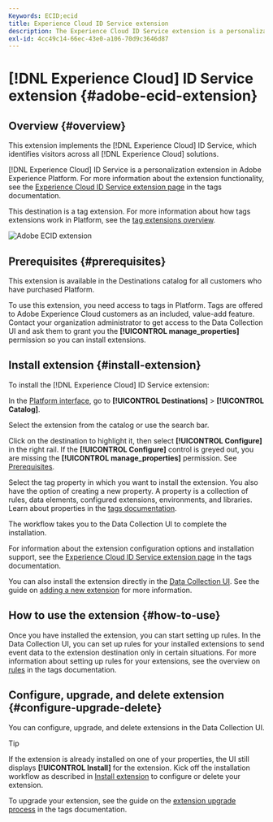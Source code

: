 ```yaml
---
Keywords: ECID;ecid
title: Experience Cloud ID Service extension
description: The Experience Cloud ID Service extension is a personalization destination in Adobe Experience Platform. For more information about the extension functionality, see the extension page on Adobe Exchange.
exl-id: 4cc49c14-66ec-43e0-a106-70d9c3646d87
---
```

# [!DNL Experience Cloud] ID Service extension {#adobe-ecid-extension}

## Overview {#overview}

This extension implements the [!DNL Experience Cloud] ID Service, which identifies visitors across all [!DNL Experience Cloud] solutions.

[!DNL Experience Cloud] ID Service is a personalization extension in Adobe Experience Platform. For more information about the extension functionality, see the [Experience Cloud ID Service extension page](../../../tags/extensions/web/id-service/overview.md) in the tags documentation.

This destination is a tag extension. For more information about how tags extensions work in Platform, see the [tag extensions overview](../launch-extensions/overview.md).

![Adobe ECID extension](../../assets/catalog/personalization/adobe-ecid/catalog.png)

## Prerequisites {#prerequisites}

This extension is available in the Destinations catalog for all customers who have purchased Platform.

To use this extension, you need access to tags in Platform. Tags are offered to Adobe Experience Cloud customers as an included, value-add feature. Contact your organization administrator to get access to the Data Collection UI and ask them to grant you the **[!UICONTROL manage_properties]** permission so you can install extensions.

## Install extension {#install-extension}

To install the [!DNL Experience Cloud] ID Service extension:

In the [Platform interface](http://platform.adobe.com/), go to **[!UICONTROL Destinations]** > **[!UICONTROL Catalog]**.

Select the extension from the catalog or use the search bar.

Click on the destination to highlight it, then select **[!UICONTROL Configure]** in the right rail. If the **[!UICONTROL Configure]** control is greyed out, you are missing the **[!UICONTROL manage_properties]** permission. See [Prerequisites](#prerequisites).

Select the tag property in which you want to install the extension. You also have the option of creating a new property. A property is a collection of rules, data elements, configured extensions, environments, and libraries. Learn about properties in the [tags documentation](../../../tags/ui/administration/companies-and-properties.md).

The workflow takes you to the Data Collection UI to complete the installation. 

For information about the extension configuration options and installation support, see the [Experience Cloud ID Service extension page](../../../tags/extensions/web/id-service/overview.md) in the tags documentation.

You can also install the extension directly in the [Data Collection UI](https://experience.adobe.com/#/data-collection/). See the guide on [adding a new extension](../../../tags/ui/managing-resources/extensions/overview.md#add-a-new-extension) for more information.

## How to use the extension {#how-to-use}

Once you have installed the extension, you can start setting up rules. In the Data Collection UI, you can set up rules for your installed extensions to send event data to the extension destination only in certain situations. For more information about setting up rules for your extensions, see the overview on [rules](../../../tags/ui/managing-resources/rules.md) in the tags documentation.

## Configure, upgrade, and delete extension {#configure-upgrade-delete}

You can configure, upgrade, and delete extensions in the Data Collection UI.

>[!TIP]
>
>If the extension is already installed on one of your properties, the UI still displays **[!UICONTROL Install]** for the extension. Kick off the installation workflow as described in [Install extension](#install-extension) to configure or delete your extension.

To upgrade your extension, see the guide on the [extension upgrade process](../../../tags/ui/managing-resources/extensions/extension-upgrade.md) in the tags documentation.
